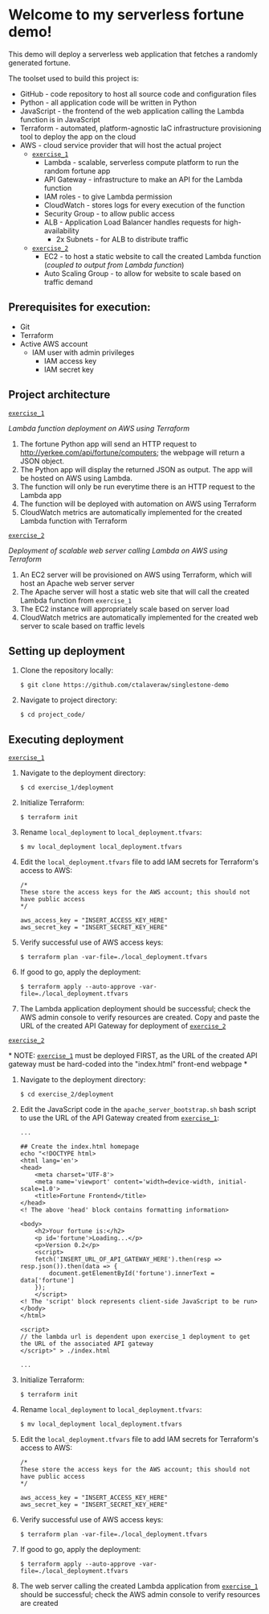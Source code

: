 # Welcome to my serverless fortune demo!

This demo will deploy a serverless web application that fetches a randomly generated fortune.

The toolset used to build this project is:

- GitHub - code repository to host all source code and configuration files
- Python - all application code will be written in Python
- JavaScript - the frontend of the web application calling the Lambda function is in JavaScript
- Terraform - automated, platform-agnostic IaC infrastructure provisioning tool to deploy the app on the cloud
- AWS - cloud service provider that will host the actual project
    - [`exercise_1`](exercise_1/)
        - Lambda - scalable, serverless compute platform to run the random fortune app
        - API Gateway - infrastructure to make an API for the Lambda function
        - IAM roles - to give Lambda permission
        - CloudWatch - stores logs for every execution of the function
        - Security Group - to allow public access
        - ALB - Application Load Balancer handles requests for high-availability
            - 2x Subnets - for ALB to distribute traffic 
    - [`exercise_2`](exercise_2/)
        - EC2 - to host a static website to call the created Lambda function (*coupled to output from Lambda function*)
        - Auto Scaling Group - to allow for website to scale based on traffic demand


## Prerequisites for execution:
- Git 
- Terraform
- Active AWS account
    - IAM user with admin privileges
        - IAM access key
        - IAM secret key

## Project architecture
[`exercise_1`](exercise_1/)

*Lambda function deployment on AWS using Terraform*

1. The fortune Python app will send an HTTP request to http://yerkee.com/api/fortune/computers; the webpage will return a JSON object. 
2. The Python app will display the returned JSON as output. The app will be hosted on AWS using Lambda.
3. The function will only be run everytime there is an HTTP request to the Lambda app
4. The function will be deployed with automation on AWS using Terraform
5. CloudWatch metrics are automatically implemented for the created Lambda function with Terraform

[`exercise_2`](exercise_2/)

*Deployment of scalable web server calling Lambda  on AWS using Terraform*

1. An EC2 server will be provisioned on AWS using Terraform, which will host an Apache web server server
2. The Apache server will host a static web site that will call the created Lambda function from `exercise_1`
3. The EC2 instance will appropriately scale based on server load
4. CloudWatch metrics are automatically implemented for the created web server to scale based on traffic levels


## Setting up deployment

1. Clone the repository locally:
    ```
    $ git clone https://github.com/ctalaveraw/singlestone-demo
    ```
2. Navigate to project directory:
    ```
    $ cd project_code/
    ```

## Executing deployment
[`exercise_1`](exercise_1/)


1. Navigate to the deployment directory:
    ```
    $ cd exercise_1/deployment 
    ```
2. Initialize Terraform:
    ```
    $ terraform init
    ```
3. Rename `local_deployment` to `local_deployment.tfvars`:
    ```
    $ mv local_deployment local_deployment.tfvars
    ```
4. Edit the `local_deployment.tfvars` file to add IAM secrets for Terraform's access to AWS:
    ```
    /*
    These store the access keys for the AWS account; this should not have public access
    */

    aws_access_key = "INSERT_ACCESS_KEY_HERE"
    aws_secret_key = "INSERT_SECRET_KEY_HERE"
    ```
5. Verify successful use of AWS access keys:
    ```
    $ terraform plan -var-file=./local_deployment.tfvars
    ```
6. If good to go, apply the deployment:
    ```
    $ terraform apply --auto-approve -var-file=./local_deployment.tfvars
    ```
7. The Lambda application deployment should be successful; check the AWS admin console to verify resources are created. Copy and paste the URL of the created API Gateway for deployment of [`exercise_2`](exercise_2/)

[`exercise_2`](exercise_2/)

\* NOTE: [`exercise_1`](exercise_1/) must be deployed FIRST, as the URL of the created API gateway must be hard-coded into the "index.html" front-end webpage \*

1. Navigate to the deployment directory:
    ```
    $ cd exercise_2/deployment 
    ```
2. Edit the JavaScript code in the `apache_server_bootstrap.sh` bash script to use the URL of the API Gateway created from [`exercise_1`](exercise_1/):
    ```
    ...

    ## Create the index.html homepage
    echo "<!DOCTYPE html>
    <html lang='en'>
    <head>
        <meta charset='UTF-8'>
        <meta name='viewport' content='width=device-width, initial-scale=1.0'>
        <title>Fortune Frontend</title>
    </head>
    <! The above 'head' block contains formatting information>

    <body>
        <h2>Your fortune is:</h2>
        <p id='fortune'>Loading...</p>
        <p>Version 0.2</p>
        <script>
        fetch('INSERT_URL_OF_API_GATEWAY_HERE').then(resp => resp.json()).then(data => {
            document.getElementById('fortune').innerText = data['fortune']
        });
        </script>
    <! The 'script' block represents client-side JavaScript to be run>
    </body>
    </html>

    <script>
    // the lambda url is dependent upon exercise_1 deployment to get the URL of the associated API gateway
    </script>" > ./index.html

    ...
    ```
3. Initialize Terraform:
    ```
    $ terraform init
    ```
4. Rename `local_deployment` to `local_deployment.tfvars`:
    ```
    $ mv local_deployment local_deployment.tfvars
    ```
5. Edit the `local_deployment.tfvars` file to add IAM secrets for Terraform's access to AWS:
    ```
    /*
    These store the access keys for the AWS account; this should not have public access
    */

    aws_access_key = "INSERT_ACCESS_KEY_HERE"
    aws_secret_key = "INSERT_SECRET_KEY_HERE"
    ```
6. Verify successful use of AWS access keys:
    ```
    $ terraform plan -var-file=./local_deployment.tfvars
    ```
7. If good to go, apply the deployment:
    ```
    $ terraform apply --auto-approve -var-file=./local_deployment.tfvars
    ```
8. The web server calling the created Lambda application from [`exercise_1`](exercise_1/) should be successful; check the AWS admin console to verify resources are created
